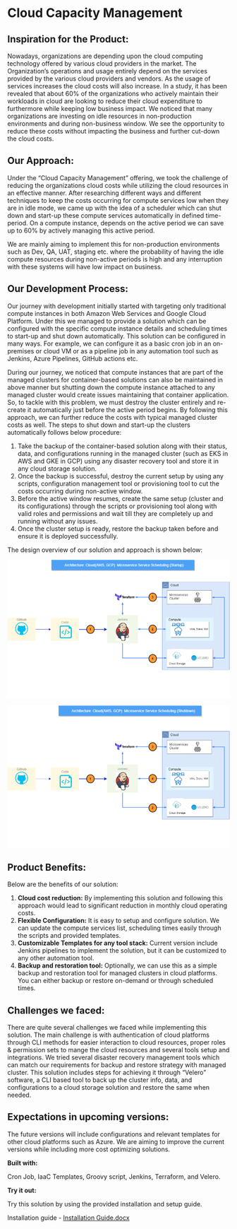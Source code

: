 # Cloud Capacity Management

## Inspiration for the Product:

Nowadays, organizations are depending upon the cloud computing technology offered by various cloud providers in the market. The Organization’s operations and usage entirely depend on the services provided by the various cloud providers and vendors. As the usage of services increases the cloud costs will also increase. In a study, it has been revealed that about 60% of the organizations who actively maintain their workloads in cloud are looking to reduce their cloud expenditure to furthermore while keeping low business impact. We noticed that many organizations are investing on idle resources in non-production environments and during non-business window. We see the opportunity to reduce these costs without impacting the business and further cut-down the cloud costs.

## Our Approach:

Under the “Cloud Capacity Management” offering, we took the challenge of reducing the organizations cloud costs while utilizing the cloud resources in an effective manner. After researching different ways and different techniques to keep the costs occurring for compute services low when they are in idle mode, we came up with the idea of a scheduler which can shut down and start-up these compute services automatically in defined time-period. On a compute instance, depends on the active period we can save up to 60% by actively managing this active period.

We are mainly aiming to implement this for non-production environments such as Dev, QA, UAT, staging etc. where the probability of having the idle compute resources during non-active periods is high and any interruption with these systems will have low impact on business.

## Our Development Process:

Our journey with development initially started with targeting only traditional compute instances in both Amazon Web Services and Google Cloud Platform. Under this we managed to provide a solution which can be configured with the specific compute instance details and scheduling times to start-up and shut down automatically. This solution can be configured in many ways. For example, we can configure it as a basic cron job in an on-premises or cloud VM or as a pipeline job in any automation tool such as Jenkins, Azure Pipelines, GitHub actions etc.

During our journey, we noticed that compute instances that are part of the managed clusters for container-based solutions can also be maintained in above manner but shutting down the compute instance attached to any managed cluster would create issues maintaining that container application. So, to tackle with this problem, we must destroy the cluster entirely and re-create it automatically just before the active period begins. By following this approach, we can further reduce the costs with typical managed cluster costs as well. The steps to shut down and start-up the clusters automatically follows below procedure:

1.  Take the backup of the container-based solution along with their status, data, and configurations running in the managed cluster (such as EKS in AWS and GKE in GCP) using any disaster recovery tool and store it in any cloud storage solution.
2.  Once the backup is successful, destroy the current setup by using any scripts, configuration management tool or provisioning tool to cut the costs occurring during non-active window.
3.  Before the active window resumes, create the same setup (cluster and its configurations) through the scripts or provisioning tool along with valid roles and permissions and wait till they are completely up and running without any issues.
4.  Once the cluster setup is ready, restore the backup taken before and ensure it is deployed successfully.

The design overview of our solution and approach is shown below:

![Graphical user interface Description automatically generated](media/f75dd5496578ae4220cdc4472f59fdcf.png)

![Graphical user interface, application Description automatically generated](media/9f6f746b97b84e41c9ddcabe8cbf14c9.png)

## Product Benefits:

Below are the benefits of our solution:

1.  **Cloud cost reduction:** By implementing this solution and following this approach would lead to significant reduction in monthly cloud operating costs.
2.  **Flexible Configuration:** It is easy to setup and configure solution. We can update the compute services list, scheduling times easily through the scripts and provided templates.
3.  **Customizable Templates for any tool stack:** Current version include Jenkins pipelines to implement the solution, but it can be customized to any other automation tool.
4.  **Backup and restoration tool:** Optionally, we can use this as a simple backup and restoration tool for managed clusters in cloud platforms. You can either backup or restore on-demand or through scheduled times.

## Challenges we faced:

There are quite several challenges we faced while implementing this solution. The main challenge is with authentication of cloud platforms through CLI methods for easier interaction to cloud resources, proper roles & permission sets to mange the cloud resources and several tools setup and integrations. We tried several disaster recovery management tools which can match our requirements for backup and restore strategy with managed cluster. This solution includes steps for achieving it through “Velero” software, a CLI based tool to back up the cluster info, data, and configurations to a cloud storage solution and restore the same when needed.

## Expectations in upcoming versions:

The future versions will include configurations and relevant templates for other cloud platforms such as Azure. We are aiming to improve the current versions while including more cost optimizing solutions.

**Built with:**

Cron Job, IaaC Templates, Groovy script, Jenkins, Terraform, and Velero.

**Try it out:**

Try this solution by using the provided installation and setup guide.

Installation guide - [Installation Guide.docx](https://github.com/CR-Digital-Innovation/cloud-capacity-management/tree/main/docs)
